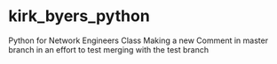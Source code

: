 # kirk_byers_python
Python for Network Engineers Class
Making a new Comment in master branch in an effort to test merging with the test branch
